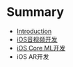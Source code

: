 # Summary

* [Introduction](README.md)
* [iOS音视频开发](iosyin-shi-pin.md)
* [iOS Core ML开发](ios-core-mlkai-fa.md)
* iOS AR开发

